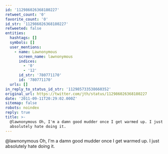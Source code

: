 ```yaml
---
id: '112986026368180227'
retweet_count: '0'
favorite_count: '0'
id_str: '112986026368180227'
retweeted: false
entities:
  hashtags: []
  symbols: []
  user_mentions:
    - name: Lawnonymous
      screen_name: lawnonymous
      indices:
        - '0'
        - '12'
      id_str: '780771170'
      id: '780771170'
  urls: []
in_reply_to_status_id_str: '112985733538660352'
original_url: https://twitter.com/jth/status/112986026368180227
date: '2011-09-11T20:29:02.000Z'
sitemap: false
robots: noindex
reply: true
title: >-
  @lawnonymous Oh, I'm a damn good mudder once I get warmed up. I just
  absolutely hate doing it.
---
```


@lawnonymous Oh, I'm a damn good mudder once I get warmed up. I just absolutely hate doing it.